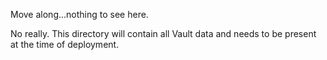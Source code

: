 Move along...nothing to see here.

No really. This directory will contain all Vault data and needs to be present at the time of deployment.